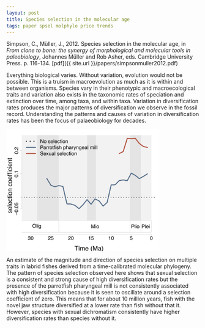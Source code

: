 ```yaml
---
layout: post
title: Species selection in the molecular age
tags: paper spsel molphylo price trends
---
```


Simpson, C., Müller, J., 2012. Species selection in the molecular age, in _From clone to bone: the synergy of morphological and molecular tools in paleobiology_, Johannes Müller and Rob Asher, eds. Cambridge University Press. p. 116-134. [pdf]({{ site.url }}/papers/simpsonmuller2012.pdf)



Everything biological varies. Without variation, evolution would not be possible. This is a truism in macroevolution as much as it is within and between organisms. Species vary in their phenotypic and macroecological traits and variation also exists in the taxonomic rates of speciation and extinction over time, among taxa, and within taxa. Variation in diversification rates produces the major patterns of diversification we observe in the fossil record. Understanding the patterns and causes of variation in diversification rates has been the focus of palaeobiology for decades.


<div class="container">
	<div class="row">

<div class="seven columns">
<img src="/assets/img/labrid-sel.png"  width = "400px"/></div>
    <div class="five columns">
    <p> An estimate of the magnitude and direction of species selection on multiple traits in labrid fishes derived from a time-calibrated molecular phylogeny. The pattern of species selection observed here shows that sexual selection is a consistent and strong cause of high diversification rates but the presence of the parrotfish pharyngeal mill is not consistently associated with high diversification because it is seen to oscillate around a selection coefficient of zero. This means that for about 10 million years, fish with the novel jaw structure diversified at a lower rate than fish without that it. However, species with sexual dichromatism consistently have higher diversification rates than species without it.</p></div>
  </div>
 </div>


